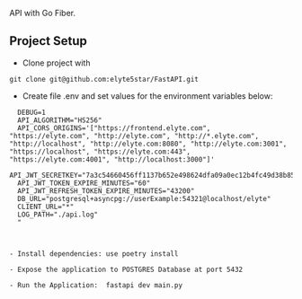 API with Go Fiber.

## Project Setup

 - Clone project with

  ```
  git clone git@github.com:elyte5star/FastAPI.git
  ```
  - Create file .env and set values for the environment variables below:

  ```
    DEBUG=1
    API_ALGORITHM="HS256"
    API_CORS_ORIGINS='["https://frontend.elyte.com", "https://elyte.com", "http://elyte.com", "http://*.elyte.com", "http://localhost", "http://elyte.com:8080", "http://elyte.com:3001", "https://localhost", "https://elyte.com:443", "https://elyte.com:4001", "http://localhost:3000"]'
    API_JWT_SECRETKEY="7a3c54660456ff1137b652e498624dfa09a0ec12b4fc49d38b85465da15027a
    API_JWT_TOKEN_EXPIRE_MINUTES="60"
    API_JWT_REFRESH_TOKEN_EXPIRE_MINUTES="43200"
    DB_URL="postgresql+asyncpg://userExample:54321@localhost/elyte"
    CLIENT_URL="*"
    LOG_PATH="./api.log"
    "
    
  ```
  ```

- Install dependencies: use poetry install

```

```
- Expose the application to POSTGRES Database at port 5432

```
```
- Run the Application:  fastapi dev main.py

```
 